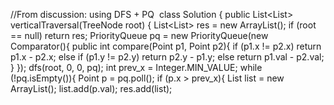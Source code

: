//From discussion: using DFS + PQ
​
class Solution {
public List<List<Integer>> verticalTraversal(TreeNode root) {
List<List<Integer>> res = new ArrayList();
if (root == null) return res;
PriorityQueue<Point> pq = new PriorityQueue(new Comparator<Point>(){
public int compare(Point p1, Point p2){
if (p1.x != p2.x)
return p1.x - p2.x;
else if (p1.y != p2.y)
return p2.y - p1.y;
else
return p1.val - p2.val;
}
});
dfs(root, 0, 0, pq);
int prev_x = Integer.MIN_VALUE;
while (!pq.isEmpty()){
Point p = pq.poll();
if (p.x > prev_x){
List<Integer> list = new ArrayList();
list.add(p.val);
res.add(list);